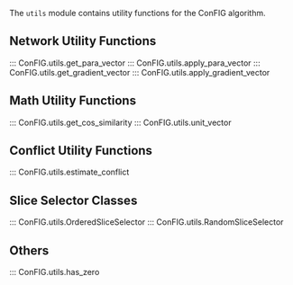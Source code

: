 The `utils` module contains utility functions for the ConFIG algorithm.

## Network Utility Functions
::: ConFIG.utils.get_para_vector
::: ConFIG.utils.apply_para_vector
::: ConFIG.utils.get_gradient_vector
::: ConFIG.utils.apply_gradient_vector

## Math Utility Functions
::: ConFIG.utils.get_cos_similarity
::: ConFIG.utils.unit_vector

## Conflict Utility Functions
::: ConFIG.utils.estimate_conflict

## Slice Selector Classes
::: ConFIG.utils.OrderedSliceSelector
::: ConFIG.utils.RandomSliceSelector

## Others
::: ConFIG.utils.has_zero